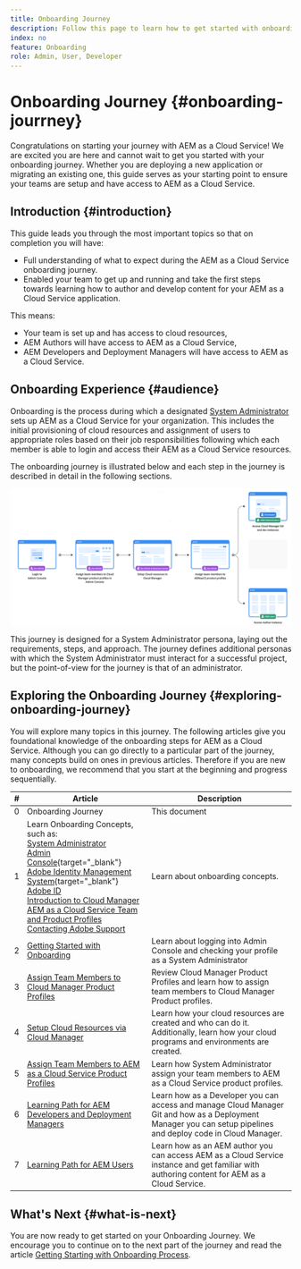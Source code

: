 ```yaml
---
title: Onboarding Journey
description: Follow this page to learn how to get started with onboarding journey
index: no
feature: Onboarding
role: Admin, User, Developer 
---
```

# Onboarding Journey {#onboarding-jourrney}

Congratulations on starting your journey with AEM as a Cloud Service! We are excited you are here and cannot wait to get you started with your onboarding journey. Whether you are deploying a new application or migrating an existing one, this guide serves as your starting point to ensure your teams are setup and have access to AEM as a Cloud Service.

## Introduction {#introduction}

This guide leads you through the most important topics so that on completion you will have:

* Full understanding of what to expect during the AEM as a Cloud Service onboarding journey.
* Enabled your team to get up and running and take the first steps towards learning how to author and develop content for your AEM as a Cloud Service application.

This means:

* Your team is set up and has access to cloud resources,
* AEM Authors will have access to AEM as a Cloud Service,
* AEM Developers and Deployment Managers will have access to AEM as a Cloud Service.


## Onboarding Experience {#audience}

Onboarding is the process during which a designated [System Administrator](https://experienceleague.adobe.com/docs/experience-manager-cloud-service/onboarding/onboarding-concepts/system-administrator.html?lang=en) sets up AEM as a Cloud Service for your organization. This includes the initial provisioning of cloud resources and assignment of users to appropriate roles based on their job responsibilities following which each member is able to login and access their AEM as a Cloud Service resources.

The onboarding journey is illustrated below and each step in the journey is described in detail in the following sections.

![](/help/journey-onboarding/assets/onboarding-journey.png)

This journey is designed for a System Administrator persona, laying out the requirements, steps, and approach. The journey defines additional personas with which the System Administrator must interact for a successful project, but the point-of-view for the journey is that of an administrator.

## Exploring the Onboarding Journey {#exploring-onboarding-journey}

You will explore many topics in this journey. The following articles give you foundational knowledge of the onboarding steps for AEM as a Cloud Service. Although you can go directly to a particular part of the journey, many concepts build on ones in previous articles. Therefore if you are new to onboarding, we recommend that you start at the beginning and progress sequentially.

|#|Article|Description|
|---|---|---|
|0|Onboarding Journey|This document|
|1|Learn Onboarding Concepts, such as:<br>[System Administrator](https://experienceleague.adobe.com/docs/experience-manager-cloud-service/onboarding/onboarding-concepts/system-administrator.html?lang=en)<br>[Admin Console](https://experienceleague.adobe.com/docs/experience-manager-cloud-service/onboarding/onboarding-concepts/admin-console.html?lang=en){target="_blank"}<br>[Adobe Identity Management System](https://experienceleague.adobe.com/docs/experience-manager-cloud-service/onboarding/onboarding-concepts/ims.html?lang=en){target="_blank"}<br>[Adobe ID](https://experienceleague.adobe.com/docs/experience-manager-cloud-service/onboarding/onboarding-concepts/adobe-id.html?lang=en)<br>[Introduction to Cloud Manager](https://experienceleague.adobe.com/docs/experience-manager-cloud-service/onboarding/onboarding-concepts/cloud-manager-introduction.html?lang=en)<br>[AEM as a Cloud Service Team and Product Profiles](https://experienceleague.adobe.com/docs/experience-manager-cloud-service/onboarding/onboarding-concepts/aem-cs-team-product-profiles.html?lang=en)<br>[Contacting Adobe Support](https://experienceleague.adobe.com/docs/experience-manager-cloud-service/onboarding/onboarding-concepts/onboarding-help-resources.html?lang=en)|Learn about onboarding concepts.|
|2|[Getting Started with Onboarding](/help/journey-onboarding/sysadmin/get-started-onboarding-journey.md)|Learn about logging into Admin Console and checking your profile as a System Administrator|
|3|[Assign Team Members to Cloud Manager Product Profiles](/help/journey-onboarding/sysadmin/assign-team-members-cloud-manager.md)|Review Cloud Manager Product Profiles and learn how to assign team members to Cloud Manager Product profiles.|
|4|[Setup Cloud Resources via Cloud Manager](/help/journey-onboarding/sysadmin/setup-cloud-resources-via-cloud-manager.md)|Learn how your cloud resources are created and who can do it. Additionally, learn how your cloud programs and environments are created.|
|5|[Assign Team Members to AEM as a Cloud Service Product Profiles](/help/journey-onboarding/sysadmin/assign-team-members-aem-cloud-service.md)|Learn how System Administrator assign your team members to AEM as a Cloud Service product profiles.|
|6|[Learning Path for AEM Developers and Deployment Managers](/help/journey-onboarding/sysadmin/learning-path-developers-deploymentmanagers.md)|Learn how as a Developer you can access and manage Cloud Manager Git and how as a Deployment Manager you can setup pipelines and deploy code in Cloud Manager.|
|7|[Learning Path for AEM Users](/help/journey-onboarding/sysadmin/learning-path-aem-users.md)|Learn how as an AEM author you can access AEM as a Cloud Service instance and get familiar with authoring content for AEM as a Cloud Service.|

## What's Next {#what-is-next}

You are now ready to get started on your Onboarding Journey. We encourage you to continue on to the next part of the journey and read the article [Getting Starting with Onboarding Process](/help/journey-onboarding/sysadmin/get-started-onboarding-journey.md).